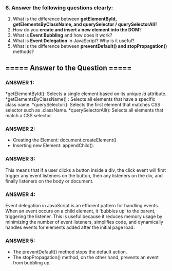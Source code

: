 ### 6. Answer the following questions clearly:

1. What is the difference between **getElementById, getElementsByClassName, and querySelector / querySelectorAll**?
2. How do you **create and insert a new element into the DOM**?
3. What is **Event Bubbling** and how does it work?
4. What is **Event Delegation** in JavaScript? Why is it useful?
5. What is the difference between **preventDefault() and stopPropagation()** methods?

## ===== Answer to the Question =====

### ANSWER 1:

*getElementById(): Selects a single element based on its unique *id* attribute.
*getElementsByClassName() : Selects all elements that have a specific class name.
*querySelector(): Selects the first element that matches CSS selector such as .className.
*querySelectorAll(): Selects all elements that match a CSS selector.

### ANSWER 2:

- Creating the Element: document.createElement()
- Inserting new Element: appendChild().

### ANSWER 3:

This means that if a user clicks a button inside a div, the click event will first trigger any event listeners on the button, then any listeners on the div, and finally listeners on the body or document.

### ANSWER 4:

Event delegation in JavaScript is an efficient pattern for handling events. When an event occurs on a child element, it 'bubbles up' to the parent, triggering the listener. This is useful because it reduces memory usage by minimizing the number of event listeners, simplifies code, and dynamically handles events for elements added after the initial page load.

### ANSWER 5:

- The preventDefault() method stops the default action.
- The stopPropagation() method, on the other hand, prevents an event from bubbling up.
